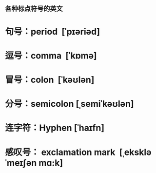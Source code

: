 ## 各种标点符号的英文 

# 句号：period  [ˈpɪəriəd]
# 逗号：comma  [ˈkɒmə]
# 冒号：colon  [ˈkəʊlən] 
# 分号：semicolon [ˌsemiˈkəʊlən]
# 连字符：Hyphen [ˈhaɪfn]
# 感叹号： exclamation mark  [ˌekskləˈmeɪʃən mɑ:k] 
